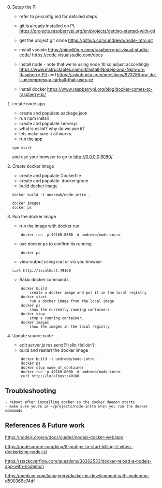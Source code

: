 0. Setup the PI
    -   refer to pi-config.md for detailed steps

    - git is already installed on PI.
    https://projects.raspberrypi.org/en/projects/getting-started-with-git
    - get the project
    git clone https://github.com/undrewb/node-intro.git
    - install vscode
    https://pimylifeup.com/raspberry-pi-visual-studio-code/
    https://code.visualstudio.com/docs
    - install node - note that we're using node 10 so adjust accordingly
    https://www.instructables.com/id/Install-Nodejs-and-Npm-on-Raspberry-Pi/
    and             https://askubuntu.com/questions/92328/how-do-i-uncompress-a-tarball-that-uses-xz
    - install docker 
        https://www.raspberrypi.org/blog/docker-comes-to-raspberry-pi/
    
1. create node app
    - create and populate package.json
    - run npm install
    - create and populate server.js
    - what is eslint? why do we use it?
    - lets make sure it all works.
    - run the app
    ```
    npm start 
    ```
    and use your browser to go to http://0.0.0.0:8080/

2. Create docker image
    - create and populate Dockerfile
    -  create and populate .dockerignore
    - build docker image
    ```
    docker build -t undrewb/node-intro .

    docker images
    docker ps
3. Run the docker image
    - run the image with docker run 
    ```
        docker run -p 49160:8080 -d undrewb/node-intro
    ```
    - use docker ps to confirm its running
    ```
        docker ps
    ```
    - view output using curl or via you browser
    ```
    curl http://localhost:49160
    ```
    - Basic docker commands
    ```
        docker build 
            create a docker image and put it in the local registry
        docker start
            run a docker image from the local image
        docker ps
            show the currently running containers
        docker stop 
            stop a running container.
        docker images 
            show the images in the local registry
4. Update source code

    - edit server.js 
        res.send('Hello Hello\n');
    - build and restart the docker image
    ```
        docker build -t undrewb/node-intro .
        docker ps
        docker stop name_of_container
        docker run -p 49160:8080 -d undrewb/node-intro
        curl http://localhost:49160
## Troubleshooting
    - reboot after installing docker so the docker daemon starts
    - make sure youre in ~/projects/node-intro when you run the docker commands
    
## References & Future work

https://nodejs.org/en/docs/guides/nodejs-docker-webapp/

https://nodesource.com/blog/8-protips-to-start-killing-it-when-dockerizing-node-js/

https://stackoverflow.com/questions/38362533/docker-reload-a-nodejs-app-with-nodemon

https://medium.com/lucjuggery/docker-in-development-with-nodemon-d500366e74df